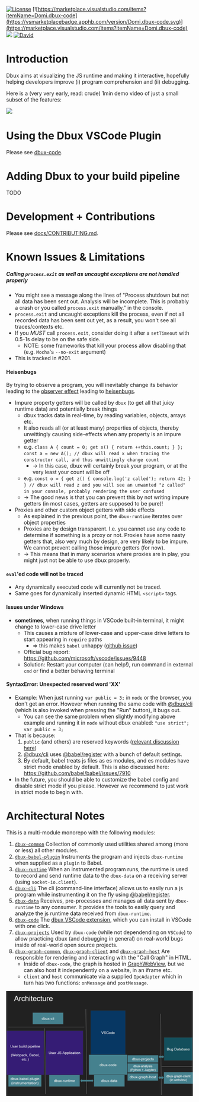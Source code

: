 [![License](https://img.shields.io/badge/License-Apache%202.0-blue.svg)](https://opensource.org/licenses/Apache-2.0)
[![https://marketplace.visualstudio.com/items?itemName=Domi.dbux-code](https://vsmarketplacebadge.apphb.com/version/Domi.dbux-code.svg)](https://marketplace.visualstudio.com/items?itemName=Domi.dbux-code)
[![](https://vsmarketplacebadge.apphb.com/installs-short/Domi.dbux-code.svg)](https://marketplace.visualstudio.com/items?itemName=Domi.dbux-code)
[![David](https://flat.badgen.net/david/dev/Domiii/dbux)](https://david-dm.org/Domiii/dbux?type=dev)


# Introduction

Dbux aims at visualizing the JS runtime and making it interactive, hopefully helping developers improve (i) program comprehension and (ii) debugging.

Here is a (very very early, read: crude) 1min demo video of just a small subset of the features:

<a href="https://www.youtube.com/watch?v=VAFcj75-vSs" target="_blank" alt="video">
   <img src="http://img.youtube.com/vi/VAFcj75-vSs/0.jpg">
</a>

# Using the Dbux VSCode Plugin

Please see [dbux-code](dbux-code).

# Adding Dbux to your build pipeline

TODO


# Development + Contributions

Please see [docs/CONTRIBUTING.md](docs/CONTRIBUTING.md).


# Known Issues & Limitations

##### Calling `process.exit` as well as uncaught exceptions are not handled properly
* You might see a message along the lines of "Process shutdown but not all data has been sent out. Analysis will be incomplete. This is probably a crash or you called `process.exit` manually." in the console.
* `process.exit` and uncaught exceptions kill the process, even if not all recorded data has been sent out yet, as a result, you won't see all traces/contexts etc.
* If you *MUST* call `process.exit`, consider doing it after a `setTimeout` with 0.5-1s delay to be on the safe side.
   * NOTE: some frameworks that kill your process allow disabling that (e.g. `Mocha`'s `--no-exit` argument)
* This is tracked in #201.

#### Heisenbugs
By trying to observe a program, you will inevitably change its behavior leading to the [observer effect](https://en.wikipedia.org/wiki/Observer_effect_(physics)) leading to [heisenbugs](https://en.wikipedia.org/wiki/Heisenbug).

* Impure property getters will be called by `dbux` (to get all that juicy runtime data) and potentially break things
   * dbux tracks data in real-time, by reading variables, objects, arrays etc.
   * It also reads all (or at least many) properties of objects, thereby unwittingly causing side-effects when any property is an impure getter
   * e.g. `class A { count = 0; get x() { return ++this.count; } }; const a = new A(); // dbux will read x when tracing the constructor call, and thus unwittingly change count`
      * -> In this case, dbux will certainly break your program, or at the very least your count will be off
   * e.g. `const o = { get z() { console.log('z called'); return 42; } } // dbux will read z and you will see an unwanted "z called" in your console, probably rendering the user confused`
   * -> The good news is that you can prevent this by not writing impure getters (in most cases, getters are supposed to be pure)!
* Proxies and other custom object getters with side effects
   * As explained in the previous point, the `dbux-runtime` iterates over object properties
   * Proxies are by design transparent. I.e. you cannot use any code to determine if something is a proxy or not. Proxies have some nasty getters that, also very much by design, are very likely to be impure. We cannot prevent calling those impure getters (for now).
   * -> This means that in many scenarios where proxies are in play, you might just not be able to use dbux properly.

#### `eval`'ed code will not be traced
* Any dynamically executed code will currently not be traced.
* Same goes for dynamically inserted dynamic HTML `<script>` tags.

#### Issues under Windows
* **sometimes**, when running things in VSCode built-in terminal, it might change to lower-case drive letter
   * This causes a mixture of lower-case and upper-case drive letters to start appearing in `require` paths
      * => this makes `babel` unhappy ([github issue](https://github.com/webpack/webpack/issues/2815))
   * Official bug report: https://github.com/microsoft/vscode/issues/9448
   * Solution: Restart your computer (can help!), run command in external `cmd` or find a better behaving terminal


#### SyntaxError: Unexpected reserved word 'XX'
* Example: When just running `var public = 3;` in `node` or the browser, you don't get an error. However when running the same code with [@dbux/cli](dbux-cli) (which is also invoked when pressing the "Run" button), it bugs out.
   * You can see the same problem when slightly modifying above example and running it in `node` without dbux enabled: `"use strict"; var public = 3;`
* That is because:
   1. `public` (and others) are reserved keywords ([relevant discussion here](https://stackoverflow.com/questions/6458935/just-how-reserved-are-the-words-private-and-public-in-javascript))
   1. [@dbux/cli](dbux-cli) uses [@babel/register](https://babeljs.io/docs/en/babel-register) with a bunch of default settings.
   1. By default, babel treats js files as es modules, and es modules have strict mode enabled by default. This is also discussed here: https://github.com/babel/babel/issues/7910
* In the future, you should be able to customize the babel config and disable strict mode if you please. However we recommend to just work in strict mode to begin with.


# Architectural Notes

This is a multi-module monorepo with the following modules:

1. [`dbux-common`](dbux-common) Collection of commonly used utilities shared among (more or less) all other modules.
1. [`dbux-babel-plugin`](dbux-babel-plugin) Instruments the program and injects `dbux-runtime` when supplied as a `plugin` to Babel.
1. [`dbux-runtime`](dbux-runtime) When an instrumented program runs, the runtime is used to record and send runtime data to the `dbux-data` on a receiving server (using `socket-io.client`).
1. [`dbux-cli`](dbux-cli) The cli (command-line interface) allows us to easily run a js program while instrumenting it on the fly using [@babel/register](https://babeljs.io/docs/en/babel-register).
1. [`dbux-data`](dbux-data) Receives, pre-processes and manages all data sent by `dbux-runtime` to any consumer. It provides the tools to easily query and analyze the js runtime data received from `dbux-runtime`.
1. [`dbux-code`](dbux-code) The [dbux VSCode extension](https://marketplace.visualstudio.com/items?itemName=Domi.dbux-code), which you can install in VSCode with one click.
1. [`dbux-projects`](dbux-projects) Used by `dbux-code` (while not dependending on `VSCode`) to allow practicing dbux (and debugging in general) on real-world bugs inside of real-world open source projects.
1. [`dbux-graph-common`](dbux-graph-common), [`dbux-graph-client`](dbux-graph-client) and [`dbux-graph-host`](dbux-graph-host) Are responsible for rendering and interacting with the "Call Graph" in HTML.
   * Inside of `dbux-code`, the graph is hosted in [GraphWebView](dbux-code/src/graphView/GraphWebView.js), but we can also host it independently on a website, in an iframe etc.
   * `client` and `host` communicate via a supplied `IpcAdapter` which in turn has two functions: `onMessage` and `postMessage`.

![architecture-v001](docs/img/architecture-v001.png)

